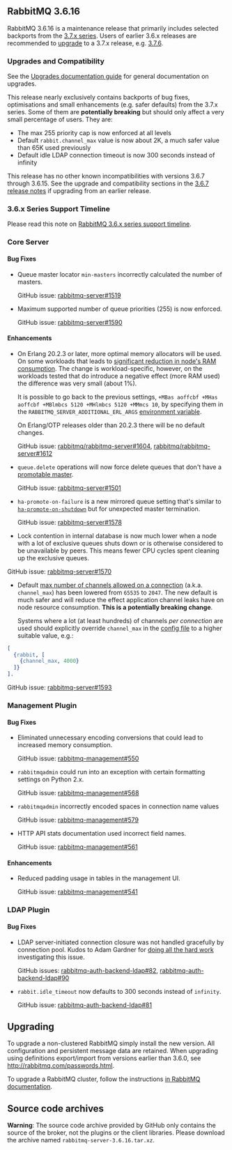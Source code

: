 ## RabbitMQ 3.6.16

RabbitMQ 3.6.16 is a maintenance release that primarily includes selected backports from
the [3.7.x series](http://www.rabbitmq.com/changelog.html). Users of earlier 3.6.x releases
are recommended to [upgrade](http://www.rabbitmq.com/upgrade.html) to a 3.7.x release, e.g. [3.7.6](https://github.com/rabbitmq/rabbitmq-server/releases).

### Upgrades and Compatibility

See the [Upgrades documentation guide](http://www.rabbitmq.com/upgrade.html) for general
documentation on upgrades.

This release nearly exclusively contains backports of bug fixes, optimisations and small enhancements
(e.g. safer defaults) from the 3.7.x series. Some of them are **potentially breaking** but
should only affect a very small percentage of users. They are:

 * The max 255 priority cap is now enforced at all levels
 * Default `rabbit.channel_max` value is now about 2K, a much safer value than 65K used previously
 * Default idle LDAP connection timeout is now 300 seconds instead of infinity

This release has no other known incompatibilities with versions 3.6.7 through
3.6.15. See the upgrade and compatibility sections in the [3.6.7 release
notes](https://github.com/rabbitmq/rabbitmq-server/releases/tag/rabbitmq_v3_6_7)
if upgrading from an earlier release.

### 3.6.x Series Support Timeline

Please read this note on [RabbitMQ 3.6.x series support
timeline](https://groups.google.com/forum/#!msg/rabbitmq-users/kXkI-f3pgEw/UFowJIK4BQAJ).


### Core Server

#### Bug Fixes

* Queue master locator `min-masters` incorrectly calculated the number of masters.

  GitHub issue: [rabbitmq-server#1519](https://github.com/rabbitmq/rabbitmq-server/issues/1519)

* Maximum supported number of queue priorities (255) is now enforced.

  GitHub issue: [rabbitmq-server#1590](https://github.com/rabbitmq/rabbitmq-server/issues/1590)

#### Enhancements

 * On Erlang 20.2.3 or later, more optimal memory allocators will be used. On some workloads that leads
   to [significant reduction in node's RAM consumption](https://groups.google.com/d/msg/rabbitmq-users/LSYaac9frYw/LNZDZUlrBAAJ). The change is workload-specific, however, on the workloads
   tested that do introduce a negative effect (more RAM used) the difference was very small (about 1%).


   It is possible to go back to the previous settings, `+MBas aoffcbf +MHas aoffcbf +MBlmbcs 5120 +MHlmbcs 5120 +MMmcs 10`,
   by specifying them in the `RABBITMQ_SERVER_ADDITIONAL_ERL_ARGS` [environment variable](http://www.rabbitmq.com/configure.html#customise-environment).

   On Erlang/OTP releases older than 20.2.3 there will be no default changes.

   GitHub issue: [rabbitmq/rabbitmq-server#1604](https://github.com/rabbitmq/rabbitmq-server/pull/1604), [rabbitmq/rabbitmq-server#1612](https://github.com/rabbitmq/rabbitmq-server/pull/1612)

 * `queue.delete` operations will now force delete queues that don't have a [promotable
   master](http://www.rabbitmq.com/ha.html#unsynchronised-mirrors).

   GitHub issue: [rabbitmq-server#1501](https://github.com/rabbitmq/rabbitmq-server/issues/1501)

 * `ha-promote-on-failure` is a new mirrored queue setting that's similar to [`ha-promote-on-shutdown`](http://www.rabbitmq.com/ha.html#unsynchronised-mirrors)
   but for unexpected master termination.

   GitHub issue: [rabbitmq-server#1578](https://github.com/rabbitmq/rabbitmq-server/pull/1578)
  * Lock contention in internal database is now much lower when a node with a lot of exclusive queues
   shuts down or is otherwise considered to be unavailable by peers. This means fewer CPU cycles
   spent cleaning up the exclusive queues.

   GitHub issue: [rabbitmq-server#1570](https://github.com/rabbitmq/rabbitmq-server/pull/1570)

 * Default [max number of channels allowed on a connection](https://www.rabbitmq.com/networking.html#tuning-for-large-number-of-connections-channel-max) (a.k.a. `channel_max`) has been lowered from `65535` to `2047`.
   The new default is much safer and will reduce the effect application channel leaks have on node resource consumption. **This is a potentially breaking change**.

   Systems where a lot (at least hundreds) of channels *per connection* are used should explicitly override `channel_max` in the [config file](http://www.rabbitmq.com/configure.html) to a higher suitable value, e.g.:

``` erlang
[
  {rabbit, [
    {channel_max, 4000}
  ]}
].
```

   GitHub issue: [rabbitmq-server#1593](https://github.com/rabbitmq/rabbitmq-server/issues/1593)


### Management Plugin

#### Bug Fixes

 * Eliminated unnecessary encoding conversions that could lead to increased memory consumption.

   GitHub issue: [rabbitmq-management#550](https://github.com/rabbitmq/rabbitmq-management/pull/550)

 * `rabbitmqadmin` could run into an exception with certain formatting settings on Python 2.x.

   GitHub issue: [rabbitmq-management#568](https://github.com/rabbitmq/rabbitmq-management/issues/568)

 * `rabbitmqadmin` incorrectly encoded spaces in connection name values

   GitHub issue: [rabbitmq-management#579](https://github.com/rabbitmq/rabbitmq-management/pull/579)

 * HTTP API stats documentation used incorrect field names.

   GitHub issue: [rabbitmq-management#561](https://github.com/rabbitmq/rabbitmq-management/pull/561)

#### Enhancements

 * Reduced padding usage in tables in the management UI.

   GitHub issue: [rabbitmq-management#541](https://github.com/rabbitmq/rabbitmq-management/pull/541)


### LDAP Plugin

#### Bug Fixes

 * LDAP server-initiated connection closure was not handled gracefully by connection pool.
   Kudos to Adam Gardner for [doing all the hard work](https://groups.google.com/forum/#!topic/rabbitmq-users/4Gva3h-yJzM) investigating this issue.

   GitHub issues: [rabbitmq-auth-backend-ldap#82](https://github.com/rabbitmq/rabbitmq-auth-backend-ldap/issues/82), [rabbitmq-auth-backend-ldap#90](https://github.com/rabbitmq/rabbitmq-auth-backend-ldap/issues/90)

 * `rabbit.idle_timeout` now defaults to 300 seconds instead of `infinity`.

   GitHub issue: [rabbitmq-auth-backend-ldap#81](https://github.com/rabbitmq/rabbitmq-auth-backend-ldap/issues/81)


## Upgrading

To upgrade a non-clustered RabbitMQ simply install the new version. All
configuration and persistent message data are retained. When upgrading
using definitions export/import from versions earlier than 3.6.0, see
http://rabbitmq.com/passwords.html.

To upgrade a RabbitMQ cluster, follow the instructions [in RabbitMQ
documentation](http://www.rabbitmq.com/clustering.html#upgrading).

## Source code archives

**Warning**: The source code archive provided by GitHub only contains
the source of the broker, not the plugins or the client libraries.
Please download the archive named `rabbitmq-server-3.6.16.tar.xz`.
